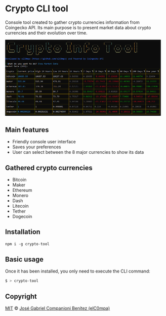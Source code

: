 # Crypto CLI tool

Console tool created to gather crypto currencies information from Coingecko API. Its main purpose is to present market data about crypto currencies and their evolution over time.

![](Demo.png)

## Main features

- Friendly console user interface
- Saves your preferences
- User can select between the 8 major currencies to show its data

## Gathered crypto currencies

- Bitcoin
- Maker
- Ethereum
- Monero
- Dash
- Litecoin
- Tether
- Dogecoin

## Installation

```javascript
npm i -g crypto-tool
```

## Basic usage

Once it has been installed, you only need to execute the CLI command:

```javascript
$ > crypto-tool
```

## Copyright

[MIT](../LICENSE.md) © [José Gabriel Companioni Benítez (elC0mpa)](https://github.com/elC0mpa)